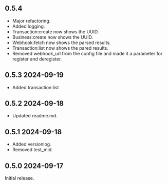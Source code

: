 ## 0.5.4
* Major refactoring.
* Added logging.
* Transaction:create now shows the UUID.
* Business:create now shows the UUID.
* Webhook:fetch now shows the parsed results.
* Transaction:list now shows the pared results.
* Removed webhook_url from the config file and made it a parameter for register and deregister.

## 0.5.3 2024-09-19
* Added transaction:list

## 0.5.2 2024-09-18
* Updated readme.md.

## 0.5.1 2024-09-18
* Added versionlog.
* Removed test_mid.

## 0.5.0 2024-09-17
Initial release.
